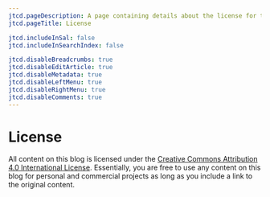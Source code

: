 ```yaml
---
jtcd.pageDescription: A page containing details about the license for this blog.
jtcd.pageTitle: License

jtcd.includeInSal: false
jtcd.includeInSearchIndex: false

jtcd.disableBreadcrumbs: true
jtcd.disableEditArticle: true
jtcd.disableMetadata: true
jtcd.disableLeftMenu: true
jtcd.disableRightMenu: true
jtcd.disableComments: true
---
```


# License
All content on this blog is licensed under the [Creative Commons Attribution 4.0 International License](https://creativecommons.org/licenses/by/4.0/). Essentially, you
are free to use any content on this blog for personal and commercial projects as long as you include a link to the original content.